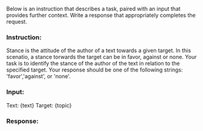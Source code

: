 Below is an instruction that describes a task, paired with an input that provides further context. Write a response that appropriately completes the request.

### Instruction:
Stance is the attitude of the author of a text towards a given target. In this scenatio, a stance torwards the target can be in favor, against or none. Your task is to identify the stance of the author of the text in relation to the specified target. Your response should be one of the following strings: 'favor','against', or 'none'.

### Input:
Text: {text}
Target: {topic}

### Response: